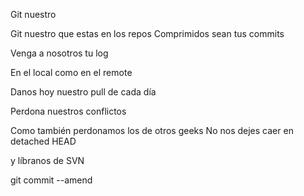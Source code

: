 Git nuestro

Git nuestro que estas en los repos Comprimidos sean tus commits

Venga a nosotros tu log

En el local como en el remote

Danos hoy nuestro pull de cada día

Perdona nuestros conflictos

Como también perdonamos los de otros geeks No nos dejes caer en detached HEAD

y líbranos de SVN

git commit --amend
